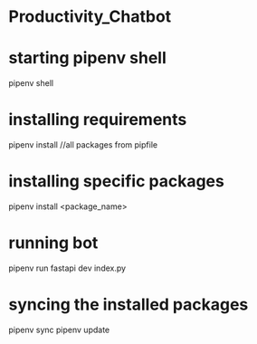# Productivity_Chatbot
# starting pipenv shell
pipenv shell
# installing requirements
pipenv install //all packages from pipfile
# installing specific packages
pipenv install <package_name>
# running bot
pipenv run fastapi dev index.py
# syncing the installed packages
pipenv sync
pipenv update
